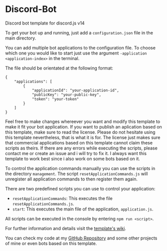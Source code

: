 # Discord-Bot

Discord bot template for discord.js v14

To get your bot up and running, just add a `configuration.json` file in the main directory.

You can add multiple bot applications to the configuration file. To choose which one you would like to start just use the argument `-application <application-index>` in the terminal.

The file should be orientated at the following format:

    {
        "applications": [
            {
                "applicationId": "your-application-id",
                "publicKey": "your-public-key",
                "token": "your-token"
            }
        ]
    }

Feel free to make changes whereever you want and modify this template to make it fit your bot application. If you want to publish an aplication based on this template, make sure to read the license. Please do not hesitate using this template nevertheless, that is what it is for. The license just makes sure that commercial applications based on this template cannot claim these scripts as theirs.
If there are any errors while executing the scripts, please contact me or create an issue and i will try to fix it. I always want this template to work best since i also work on some bots based on it.

To control the application commands manually you can use the scripts in the directory `management`. The script `resetApplicationCommands.js` will unregister all application commands to then register them again.

There are two predefined scripts you can use to control your application:

-   `resetApplicationCommands`: This executes the file `resetApplicationCommands.js`.
-   `start`: This executes the main file of the application, `application.js`.

All scripts can be executed in the console by entering `npm run <script>`.

For further information and details visit the [template's wiki](https://github.com/Olevenbaum/Discord-Bot-Template/wiki).

You can check my code at my [GitHub Repository](https://github.com/Olevenbaum/Dark-Olevenbaum "GitHub repository for browsing code") and some other projects of mine or even bots based on this template.
